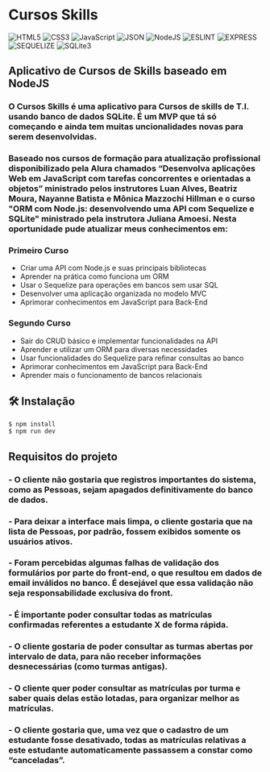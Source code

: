 # Cursos Skills


![HTML5](https://img.shields.io/badge/HTML5-E34F26?style=for-the-badge&logo=html5&logoColor=white) ![CSS3](https://img.shields.io/badge/CSS3-1572B6?style=for-the-badge&logo=css3&logoColor=white) ![JavaScript](https://img.shields.io/badge/JavaScript-F7DF1E?style=for-the-badge&logo=JavaScript&logoColor=white) ![JSON](https://img.shields.io/badge/JSON-black?style=for-the-badge&logo=JSON%20web%20tokens) ![NodeJS](https://img.shields.io/badge/Node.js-43853D?style=for-the-badge&logo=node.js&logoColor=white) ![ESLINT](https://img.shields.io/badge/eslint-3A33D1?style=for-the-badge&logo=eslint&logoColor=white) ![EXPRESS](https://img.shields.io/badge/Express.js-404D59?style=for-the-badge) ![SEQUELIZE](https://img.shields.io/badge/Sequelize-52B0E7?style=for-the-badge&logo=Sequelize&logoColor=white) ![SQLite3](https://img.shields.io/badge/SQLite-07405E?style=for-the-badge&logo=sqlite&logoColor=white)

## Aplicativo de Cursos de Skills baseado em NodeJS

### O Cursos Skills é uma aplicativo para Cursos de skills de T.I. usando banco de dados SQLite. É um MVP que tá só começando e ainda tem muitas uncionalidades novas para serem desenvolvidas.

### Baseado nos cursos de formação para atualização profissional disponibilizado pela Alura chamados “Desenvolva aplicações Web em JavaScript com tarefas concorrentes e orientadas a objetos” ministrado pelos instrutores Luan Alves, Beatriz Moura, Nayanne Batista e Mônica Mazzochi Hillman e o curso "ORM com Node.js: desenvolvendo uma API com Sequelize e SQLite" ministrado pela instrutora Juliana Amoesi. Nesta oportunidade pude atualizar meus conhecimentos em:

### Primeiro Curso

* Criar uma API com Node.js e suas principais bibliotecas
* Aprender na prática como funciona um ORM
* Usar o Sequelize para operações em bancos sem usar SQL
* Desenvolver uma aplicação organizada no modelo MVC
* Aprimorar conhecimentos em JavaScript para Back-End

### Segundo Curso

* Sair do CRUD básico e implementar funcionalidades na API
* Aprender e utilizar um ORM para diversas necessidades
* Usar funcionalidades do Sequelize para refinar consultas ao banco
* Aprimorar conhecimentos em JavaScript para Back-End
* Aprender mais o funcionamento de bancos relacionais

## 🛠️ Instalação

```bash
$ npm install
$ npm run dev
```

## Requisitos do projeto

### - O cliente não gostaria que registros importantes do sistema, como as Pessoas, sejam apagados definitivamente do banco de dados.

### - Para deixar a interface mais limpa, o cliente gostaria que na lista de Pessoas, por padrão, fossem exibidos somente os usuários ativos.

### - Foram percebidas algumas falhas de validação dos formulários por parte do front-end, o que resultou em dados de email inválidos no banco. É desejável que essa validação não seja responsabilidade exclusiva do front.

### - É importante poder consultar todas as matrículas confirmadas referentes a estudante X de forma rápida.

### - O cliente gostaria de poder consultar as turmas abertas por intervalo de data, para não receber informações desnecessárias (como turmas antigas).

### - O cliente quer poder consultar as matrículas por turma e saber quais delas estão lotadas, para organizar melhor as matrículas.

### - O cliente gostaria que, uma vez que o cadastro de um estudante fosse desativado, todas as matrículas relativas a este estudante automaticamente passassem a constar como “canceladas”.
